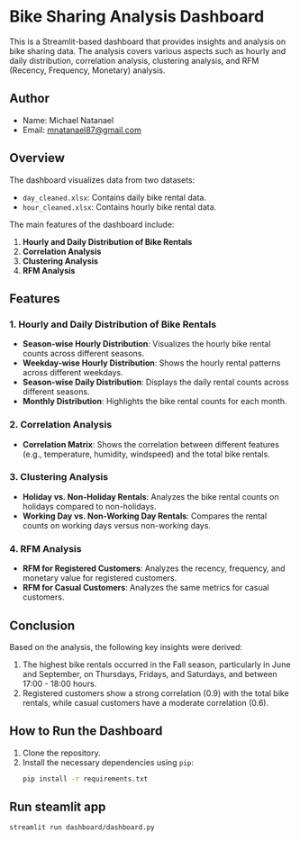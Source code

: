 # Bike Sharing Analysis Dashboard

This is a Streamlit-based dashboard that provides insights and analysis on bike sharing data. The analysis covers various aspects such as hourly and daily distribution, correlation analysis, clustering analysis, and RFM (Recency, Frequency, Monetary) analysis.

## Author

- Name: Michael Natanael
- Email: mnatanael87@gmail.com

## Overview

The dashboard visualizes data from two datasets:
- `day_cleaned.xlsx`: Contains daily bike rental data.
- `hour_cleaned.xlsx`: Contains hourly bike rental data.

The main features of the dashboard include:
1. **Hourly and Daily Distribution of Bike Rentals**
2. **Correlation Analysis**
3. **Clustering Analysis**
4. **RFM Analysis**

## Features

### 1. Hourly and Daily Distribution of Bike Rentals

- **Season-wise Hourly Distribution**: Visualizes the hourly bike rental counts across different seasons.
- **Weekday-wise Hourly Distribution**: Shows the hourly rental patterns across different weekdays.
- **Season-wise Daily Distribution**: Displays the daily rental counts across different seasons.
- **Monthly Distribution**: Highlights the bike rental counts for each month.

### 2. Correlation Analysis

- **Correlation Matrix**: Shows the correlation between different features (e.g., temperature, humidity, windspeed) and the total bike rentals.

### 3. Clustering Analysis

- **Holiday vs. Non-Holiday Rentals**: Analyzes the bike rental counts on holidays compared to non-holidays.
- **Working Day vs. Non-Working Day Rentals**: Compares the rental counts on working days versus non-working days.

### 4. RFM Analysis

- **RFM for Registered Customers**: Analyzes the recency, frequency, and monetary value for registered customers.
- **RFM for Casual Customers**: Analyzes the same metrics for casual customers.

## Conclusion

Based on the analysis, the following key insights were derived:
1. The highest bike rentals occurred in the Fall season, particularly in June and September, on Thursdays, Fridays, and Saturdays, and between 17:00 - 18:00 hours.
2. Registered customers show a strong correlation (0.9) with the total bike rentals, while casual customers have a moderate correlation (0.6).

## How to Run the Dashboard

1. Clone the repository.
2. Install the necessary dependencies using `pip`:
   ```bash
   pip install -r requirements.txt

## Run steamlit app

```
streamlit run dashboard/dashboard.py
```
